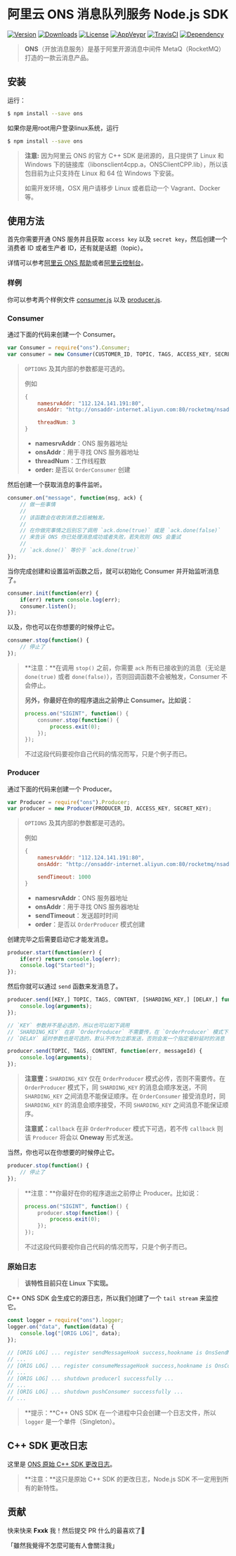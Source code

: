# 阿里云 ONS 消息队列服务 Node.js SDK

[![Version](http://img.shields.io/npm/v/ons.svg)](https://www.npmjs.com/package/ons)
[![Downloads](http://img.shields.io/npm/dm/ons.svg)](https://www.npmjs.com/package/ons)
[![License](https://img.shields.io/npm/l/ons.svg?style=flat)](https://opensource.org/licenses/MIT)
[![AppVeypr](https://ci.appveyor.com/api/projects/status/9qdfjl7ig6s9d72s/branch/master?svg=true)](https://ci.appveyor.com/project/XadillaX/aliyun-ons)
[![TravisCI](https://travis-ci.org/XadillaX/aliyun-ons.svg)](https://travis-ci.org/XadillaX/aliyun-ons)
[![Dependency](https://david-dm.org/XadillaX/aliyun-ons.svg)](https://david-dm.org/XadillaX/aliyun-ons)

> **ONS**（开放消息服务）是基于阿里开源消息中间件 MetaQ（RocketMQ）打造的一款云消息产品。

## 安装

运行：
```sh
$ npm install --save ons
```
如果你是用root用户登录linux系统，运行
```sh
$ npm install --save ons
```


> **注意:** 因为阿里云 ONS 的官方 C++ SDK 是闭源的，且只提供了 Linux 和 Windows 下的链接库（libonsclient4cpp.a，ONSClientCPP.lib），所以该包目前为止只支持在 Linux 和 64 位 Windows 下安装。
>
> 如需开发环境，OSX 用户请移步 Linux 或者启动一个 Vagrant、Docker 等。
>


## 使用方法

首先你需要开通 ONS 服务并且获取 `access key` 以及 `secret key`，然后创建一个消费者 ID 或者生产者 ID，还有就是话题（topic）。

详情可以参考[阿里云 ONS 帮助](https://help.aliyun.com/product/8315024_ons.html)或者[阿里云控制台](http://ons.console.aliyun.com/)。

### 样例

你可以参考两个样例文件 [consumer.js](example/consumer.js) 以及 [producer.js](example/producer.js).

### Consumer

通过下面的代码来创建一个 Consumer。

```javascript
var Consumer = require("ons").Consumer;
var consumer = new Consumer(CUSTOMER_ID, TOPIC, TAGS, ACCESS_KEY, SECRET_KEY, OPTIONS);
```

> `OPTIONS` 及其内部的参数都是可选的。
>
> 例如
>
> ```javascript
> {
>     namesrvAddr: "112.124.141.191:80",
>     onsAddr: "http://onsaddr-internet.aliyun.com:80/rocketmq/nsaddr4client-internet",
>
>     threadNum: 3
> }
> ```
>
> + **namesrvAddr**：ONS 服务器地址
> + **onsAddr**：用于寻找 ONS 服务器地址
> + **threadNum**：工作线程数
> + **order:** 是否以 `OrderConsumer` 创建

然后创建一个获取消息的事件监听。

```javascript
consumer.on("message", function(msg, ack) {
    // 做一些事情
    // 
    // 该函数会在收到消息之后被触发。
    //
    // 在你做完事情之后别忘了调用 `ack.done(true)` 或是 `ack.done(false)`
    // 来告诉 ONS 你已处理消息成功或者失败，若失败则 ONS 会重试
    //
    // `ack.done()` 等价于 `ack.done(true)`
});
```

当你完成创建和设置监听函数之后，就可以初始化 Consumer 并开始监听消息了。

```javascript
consumer.init(function(err) {
    if(err) return console.log(err);
    consumer.listen();
});
```

以及，你也可以在你想要的时候停止它。

```javascript
consumer.stop(function() {
    // 停止了
});
```

> **注意：**在调用 `stop()` 之前，你需要 `ack` 所有已接收到的消息（无论是 `done(true)` 或者 `done(false)`），否则回调函数不会被触发，Consumer 不会停止。
>
> **另外，你最好在你的程序退出之前停止 Consumer。比如说：**
>
> ```javascript
> process.on("SIGINT", function() {
>     consumer.stop(function() {
>         process.exit(0);
>     });
> });
> ```
>
> 不过这段代码要视你自己代码的情况而写，只是个例子而已。

### Producer

通过下面的代码来创建一个 Producer。

```javascript
var Producer = require("ons").Producer;
var producer = new Producer(PRODUCER_ID, ACCESS_KEY, SECRET_KEY);
```

> `OPTIONS` 及其内部的参数都是可选的。
>
> 例如
>
> ```javascript
> {
>     namesrvAddr: "112.124.141.191:80",
>     onsAddr: "http://onsaddr-internet.aliyun.com:80/rocketmq/nsaddr4client-internet",
>
>     sendTimeout: 1000
> }
> ```
>
> + **namesrvAddr**：ONS 服务器地址
> + **onsAddr**：用于寻找 ONS 服务器地址
> + **sendTimeout**：发送超时时间
> + **order**：是否以 `OrderProducer` 模式创建

创建完毕之后需要启动它才能发消息。

```javascript
producer.start(function(err) {
    if(err) return console.log(err);
    console.log("Started!");
});
```

然后你就可以通过 `send` 函数来发消息了。

```javascript
producer.send([KEY,] TOPIC, TAGS, CONTENT, [SHARDING_KEY,] [DELAY,] function(err, messageId) {
    console.log(arguments);
});

// `KEY` 参数并不是必选的，所以也可以如下调用
// `SHARDING_KEY` 在非 `OrderProducer` 不需要传，在 `OrderProducer` 模式下必传
// `DELAY` 延时参数也是可选的，默认不传为立即发送，否则会发一个指定毫秒延时的消息

producer.send(TOPIC, TAGS, CONTENT, function(err, messageId) {
    console.log(arguments);
});
```

> **注意壹：**`SHARDING_KEY` 仅在 `OrderProducer` 模式必传，否则不需要传。在 `OrderProducer` 模式下，同 `SHARDING_KEY`
> 的消息会顺序发送，不同 `SHARDING_KEY` 之间消息不能保证顺序。在 `OrderConsumer` 接受消息时，同 `SHARDING_KEY`
> 的消息会顺序接受，不同 `SHARDING_KEY` 之间消息不能保证顺序。
>
> **注意贰：**`callback` 在非 `OrderProducer` 模式下可选，若不传 `callback` 则该 `Producer` 将会以 **Oneway** 形式发送。

当然，你也可以在你想要的时候停止它。

```javascript
producer.stop(function() {
    // 停止了
});
```

> **注意：**你最好在你的程序退出之前停止 Producer。比如说：
>
> ```javascript
> process.on("SIGINT", function() {
>     producer.stop(function() {
>         process.exit(0);
>     });
> });
> ```
>
> 不过这段代码要视你自己代码的情况而写，只是个例子而已。

### 原始日志

> **该特性目前只在 Linux 下实现。**

C++ ONS SDK 会生成它的源日志，所以我们创建了一个 `tail stream` 来监控它。

```javascript
const logger = require("ons").logger;
logger.on("data", function(data) {
    console.log("[ORIG LOG]", data);
});

// [ORIG LOG] ... register sendMessageHook success,hookname is OnsSendMessageHook ...
// ...
// [ORIG LOG] ... register consumeMessageHook success,hookname is OnsConsumerMessageHook ...
// ...
// [ORIG LOG] ... shutdown producerl successfully ...
// ...
// [ORIG LOG] ... shutdown pushConsumer successfully ...
// ...
```

> **提示：**C++ ONS SDK 在一个进程中只会创建一个日志文件，所以 `logger` 是一个单件（Singleton）。

## C++ SDK 更改日志

这里是 [ONS 原始 C++ SDK 更改日志](src/third_party/CHANGELOG.md)。

> **注意：**这只是原始 C++ SDK 的更改日志，Node.js SDK 不一定用到所有的新特性。

## 贡献

快来快来 **Fxxk** 我！然后提交 PR 什么的最喜欢了🙈

「雖然我覺得不怎麼可能有人會關注我」
